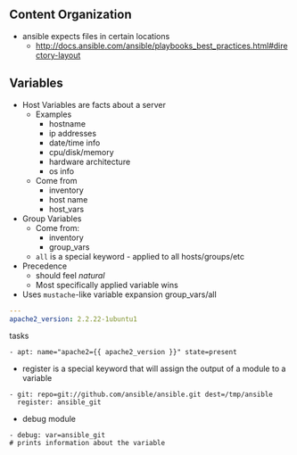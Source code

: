 Content Organization
--------------------
- ansible expects files in certain locations
    - http://docs.ansible.com/ansible/playbooks_best_practices.html#directory-layout



Variables
---------
- Host Variables are facts about a server
    - Examples
        - hostname
        - ip addresses
        - date/time info
        - cpu/disk/memory
        - hardware architecture
        - os info
    - Come from
        - inventory
        - host name
        - host_vars
- Group Variables
    - Come from:
        - inventory
        - group_vars
    - `all` is a special keyword - applied to all hosts/groups/etc
- Precedence
    - should feel _natural_
    - Most specifically applied variable wins
- Uses `mustache`-like variable expansion
group_vars/all
```yaml
---
apache2_version: 2.2.22-1ubuntu1
```
tasks
```
- apt: name="apache2={{ apache2_version }}" state=present
```
- register is a special keyword that will assign the output of a module to a variable
```
- git: repo=git://github.com/ansible/ansible.git dest=/tmp/ansible
  register: ansible_git
```
- debug module
```
- debug: var=ansible_git
# prints information about the variable
```
